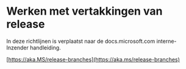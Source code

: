 # <a name="working-with-release-branches"></a>Werken met vertakkingen van release

In deze richtlijnen is verplaatst naar de docs.microsoft.com interne-Inzender handleiding.

[https://aka.MS/release-branches](https://aka.ms/release-branches)
